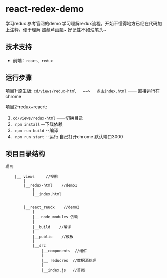 # react-redex-demo
学习redux 参考官网的demo  学习理解redux流程。开始不懂得地方已经在代码加上注释。便于理解
照葫芦画瓢~ 好记性不如烂笔头~


## 技术支持
- 前端：`react`、`redux`


## 运行步骤
项目1-原生版: ` cd/views/redux-html   ==>   点击index.html `  —— 直接运行在chrome

项目2-redux+reacrt:
1. ` cd/views/redux-html ` ——切换目录
2. ` npm install` --下载依赖
3. ` npm run build` --编译
4. ` npm run start` --运行 自己打开chrome 默认端口3000


## 项目目录结构

```
项目

    |__ views     //视图
        |
        |__redux-html    //demo1
            |   
            |__index.html
            
            
        |__react_reudx    //demo2
            |
            |__ node_modules 依赖
            |
            |__build    //编译
            |
            |__public    //模板
            |
            |__src
                |__components  //组件
                |
                |__ reducres  //数据源处理
                |
                |__index.js   //首页


```
